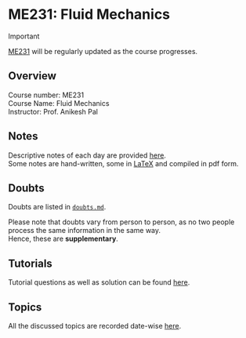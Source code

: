 # ME231: Fluid Mechanics

> [!IMPORTANT]
> [ME231](https://github.com/tanvincible/iitk/tree/main/sem4/ME231) will be regularly updated as the course progresses.

## Overview

Course number: ME231  
Course Name: Fluid Mechanics  
Instructor: Prof. Anikesh Pal

## Notes

Descriptive notes of each day are provided [here]().  
Some notes are hand-written, some in [LaTeX](https://www.latex-project.org/) and compiled in pdf form.

<!--TODO: Add Notes-->

## Doubts

Doubts are listed in [`doubts.md`](https://github.com/tanvincible/iitk/tree/main/sem4/ME231/doubts.md).

Please note that doubts vary from person to person, as no two people process the same information in the same way.  
Hence, these are **supplementary**.

## Tutorials

Tutorial questions as well as solution can be found [here](https://github.com/tanvincible/iitk/tree/main/sem4/ME231/tutorials).

## Topics

All the discussed topics are recorded date-wise [here](https://github.com/tanvincible/iitk/tree/main/sem4/ME231/topics.md).
